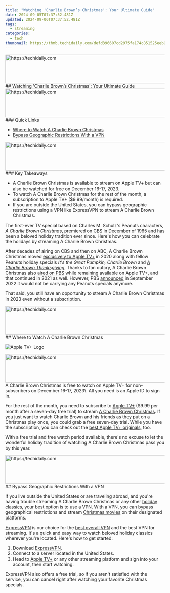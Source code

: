 ```yaml
---
title: "Watching 'Charlie Brown’s Christmas': Your Ultimate Guide"
date: 2024-09-05T07:37:52.481Z
updated: 2024-09-06T07:37:52.481Z
tags:
  - streaming
categories:
  - tech
thumbnail: https://thmb.techidaily.com/defd396607cd2975fa174c851525eeb9f0360235bf9d5ed977ea6af47a5ef4bb.jpg
---
```


<!-- affiliate ads begin -->
<a href="https://imp.i357552.net/c/5597632/977686/11832" target="_top" id="977686">
  <img src="//a.impactradius-go.com/display-ad/11832-977686" border="0" alt="https://techidaily.com" width="728" height="90"/>
</a>
<img height="0" width="0" src="https://imp.i357552.net/i/5597632/977686/11832" style="position:absolute;visibility:hidden;" border="0" />
<!-- affiliate ads end -->
## Watching 'Charlie Brown’s Christmas': Your Ultimate Guide

<!-- affiliate ads begin -->
<a href="https://dhgate.sjv.io/c/5597632/1186864/12108" target="_top" id="1186864">
  <img src="//a.impactradius-go.com/display-ad/12108-1186864" border="0" alt="https://techidaily.com" width="728" height="90"/>
</a>
<img height="0" width="0" src="https://dhgate.sjv.io/i/5597632/1186864/12108" style="position:absolute;visibility:hidden;" border="0" />
<!-- affiliate ads end -->
### Quick Links

* [Where to Watch A Charlie Brown Christmas](https://fox-blue.techidaily.com/2024-approved-iphone-and-ipads-best-video-player-compilation-top-10/)
* [Bypass Geographic Restrictions With a VPN](https://screen-recording.techidaily.com/cinematic-clips-reviewed-best-in-the-business/)

<!-- affiliate ads begin -->
<a href="https://aligracehair.sjv.io/c/5597632/2036501/19272" target="_top" id="2036501">
  <img src="//a.impactradius-go.com/display-ad/19272-2036501" border="0" alt="https://techidaily.com" width="728" height="90"/>
</a>
<img height="0" width="0" src="https://aligracehair.sjv.io/i/5597632/2036501/19272" style="position:absolute;visibility:hidden;" border="0" />
<!-- affiliate ads end -->
### Key Takeaways

* A Charlie Brown Christmas is available to stream on Apple TV+ but can also be watched for free on December 16-17, 2023.
* To watch A Charlie Brown Christmas for the rest of the month, a subscription to Apple TV+ ($9.99/month) is required.
* If you are outside the United States, you can bypass geographic restrictions using a VPN like ExpressVPN to stream A Charlie Brown Christmas.

 The first-ever TV special based on Charles M. Schulz's Peanuts characters, _A Charlie Brown Christmas_, premiered on CBS in December of 1965 and has been a beloved holiday tradition ever since. Here's how you can celebrate the holidays by streaming A Charlie Brown Christmas.

 After decades of airing on CBS and then on ABC, A Charlie Brown Christmas moved [exclusively to Apple TV+](https://www.reviewgeek.com/57660/apple-tv-adds-classic-peanuts-specials-today-with-new-ones-on-the-way/) in 2020 along with fellow Peanuts holiday specials _It's the Great Pumpkin, Charlie Brown_ and _[A Charlie Brown Thanksgiving](https://win-able.techidaily.com/hyper-scape-no-more-pc-crashing-solutions-unveiled/)_. Thanks to fan outcry, A Charlie Brown Christmas also [aired on PBS](https://www.apple.com/tv-pr/news/2020/11/apple-and-pbs-team-up-for-special-broadcast-airings-of-a-charlie-brown-thanksgiving-and-a-charlie-brown-christmas/) while remaining available on Apple TV+, and that continued in 2021 as well. However, PBS [announced](https://twitter.com/PBSKIDS/status/1575572579405877248) in September 2022 it would not be carrying any Peanuts specials anymore.

 That said, you still have an opportunity to stream A Charlie Brown Christmas in 2023 even without a subscription.

<!-- affiliate ads begin -->
<a href="https://aligracehair.sjv.io/c/5597632/1959778/19272" target="_top" id="1959778">
  <img src="//a.impactradius-go.com/display-ad/19272-1959778" border="0" alt="https://techidaily.com" width="728" height="90"/>
</a>
<img height="0" width="0" src="https://aligracehair.sjv.io/i/5597632/1959778/19272" style="position:absolute;visibility:hidden;" border="0" />
<!-- affiliate ads end -->
##  Where to Watch A Charlie Brown Christmas

![Apple TV+ Logo](https://static1.howtogeekimages.com/wordpress/wp-content/uploads/2019/11/apple-tv-logo.png) 

<!-- affiliate ads begin -->
<a href="https://appsumo.8odi.net/c/5597632/2118312/7443" target="_top" id="2118312">
  <img src="//a.impactradius-go.com/display-ad/7443-2118312" border="0" alt="https://techidaily.com" width="728" height="90"/>
</a>
<img height="0" width="0" src="https://appsumo.8odi.net/i/5597632/2118312/7443" style="position:absolute;visibility:hidden;" border="0" />
<!-- affiliate ads end -->
 A Charlie Brown Christmas is free to watch on Apple TV+ for non-subscribers on December 16-17, 2023\. All you need is an Apple ID to sign in.

 For the rest of the month, you need to subscribe to [Apple TV+](https://shop-links.co/link/?exclusive=1&publisher%5Fslug=howtogeek&u1=UUhtgUeUpU211059&article%5Fname=How+to+Stream+%27A+Charlie+Brown+Christmas%27+in+2023&article%5Furl=https%3A%2F%2Fwww.howtogeek.com%2F702309%2Fhow-to-stream-a-charlie-brown-christmas%2F&url=https%3A%2F%2Ftv.apple.com%2F) ($9.99 per month after a seven-day free trial) to stream [A Charlie Brown Christmas](https://shop-links.co/link/?exclusive=1&publisher%5Fslug=howtogeek&u1=UUhtgUeUpU211059&article%5Fname=How+to+Stream+%27A+Charlie+Brown+Christmas%27+in+2023&article%5Furl=https%3A%2F%2Fwww.howtogeek.com%2F702309%2Fhow-to-stream-a-charlie-brown-christmas%2F&url=https%3A%2F%2Ftv.apple.com%2Fus%2Fmovie%2Fa-charlie-brown-christmas%2Fumc.cmc.mbxalimrwrtq72wj4h601pyf). If you just want to watch Charlie Brown and his friends as they put on a Christmas play once, you could grab a free seven-day trial. While you have the subscription, you can check out the [best Apple TV+ originals](https://digital-screen-recording.techidaily.com/updated-conquer-windows-10-a-mov-filming-masterclass-for-2024/), too.

 With a free trial and free watch period available, there's no excuse to let the wonderful holiday tradition of watching A Charlie Brown Christmas pass you by this year.

<!-- affiliate ads begin -->
<a href="https://appsumo.8odi.net/c/5597632/2030385/7443" target="_top" id="2030385">
  <img src="//a.impactradius-go.com/display-ad/7443-2030385" border="0" alt="https://techidaily.com" width="728" height="90"/>
</a>
<img height="0" width="0" src="https://appsumo.8odi.net/i/5597632/2030385/7443" style="position:absolute;visibility:hidden;" border="0" />
<!-- affiliate ads end -->
##  Bypass Geographic Restrictions With a VPN

 If you live outside the United States or are traveling abroad, and you're having trouble streaming A Charlie Brown Christmas or any other [holiday classics](https://youtube-sure.techidaily.com/approved-elevating-video-popularity-on-youtube/), your best option is to use a VPN. With a VPN, you can bypass geographical restrictions and stream [Christmas movies](https://facebook-video-share.techidaily.com/new-2024-approved-amplify-your-videos-impact-increasing-view-count-on-youtube-shorts/) on their designated platforms.

[ExpressVPN](https://go.expressvpn.com/c/156932/1330033/16063?subId1=UUhtgUeUpU211059&subId2=ehtg&u=https%3A%2F%2Fwww.expressvpn.com%2Foffer%2Fcoupon) is our choice for the [best overall VPN](https://some-techniques.techidaily.com/updated-ffmpeg-audioscape-maintaining-original-audio-formats/) and the best VPN for streaming. It's a quick and easy way to watch beloved holiday classics wherever you're located. Here's how to get started:

1. Download [ExpressVPN](https://go.expressvpn.com/c/156932/1330033/16063?subId1=UUhtgUeUpU211059&subId2=ehtg&u=https%3A%2F%2Fwww.expressvpn.com%2Foffer%2Fcoupon).
2. Connect to a server located in the United States.
3. Head to [Apple TV+](https://shop-links.co/link/?exclusive=1&publisher%5Fslug=howtogeek&u1=UUhtgUeUpU211059&article%5Fname=How+to+Stream+%27A+Charlie+Brown+Christmas%27+in+2023&article%5Furl=https%3A%2F%2Fwww.howtogeek.com%2F702309%2Fhow-to-stream-a-charlie-brown-christmas%2F&url=https%3A%2F%2Ftv.apple.com%2F) or any other streaming platform and sign into your account, then start watching.

 ExpressVPN also offers a free trial, so if you aren't satisfied with the service, you can cancel right after watching your favorite Christmas specials.

<ins class="adsbygoogle"
     style="display:block"
     data-ad-format="autorelaxed"
     data-ad-client="ca-pub-7571918770474297"
     data-ad-slot="1223367746"></ins>



<ins class="adsbygoogle"
     style="display:block"
     data-ad-client="ca-pub-7571918770474297"
     data-ad-slot="8358498916"
     data-ad-format="auto"
     data-full-width-responsive="true"></ins>



